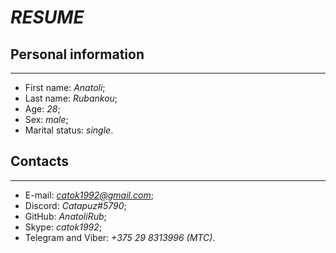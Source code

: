 # **_RESUME_**

## Personal information

---

- First name: _Anatoli_;
- Last name: _Rubankou_;
- Age: _28_;
- Sex: _male_;
- Marital status: _single_.

## Contacts

---

- E-mail: *catok1992@gmail.com*;
- Discord: _Catapuz#5790_;
- GitHub: _AnatoliRub_;
- Skype: _catok1992_;
- Telegram and Viber: _+375 29 8313996 (MTC)_.
